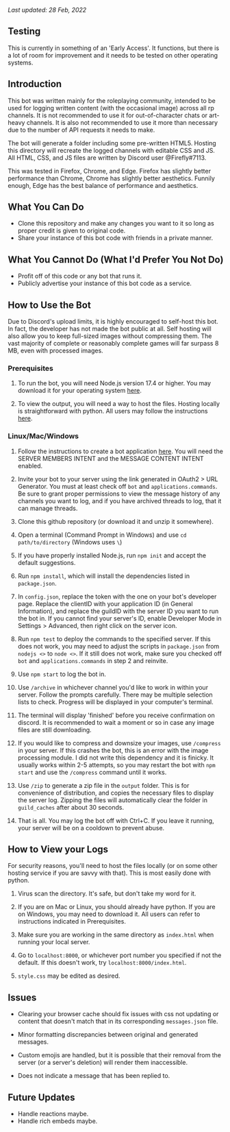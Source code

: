 *Last updated: 28 Feb, 2022*


## Testing
This is currently in something of an 'Early Access'. It functions, but there is a lot of room for improvement and it needs to be tested on other operating systems.


## Introduction
This bot was written mainly for the roleplaying community, intended to be used for logging written content (with the occasional image) across all rp channels. It is not recommended to use it for out-of-character chats or art-heavy channels. It is also not recommended to use it more than necessary due to the number of API requests it needs to make.

The bot will generate a folder including some pre-written HTML5. Hosting this directory will recreate the logged channels with editable CSS and JS. All HTML, CSS, and JS files are written by Discord user @Firefly#7113.

This was tested in Firefox, Chrome, and Edge. Firefox has slightly better performance than Chrome, Chrome has slightly better aesthetics. Funnily enough, Edge has the best balance of performance and aesthetics.


## What You Can Do
* Clone this repository and make any changes you want to it so long as proper credit is given to original code.
* Share your instance of this bot code with friends in a private manner.


## What You Cannot Do (What I'd Prefer You Not Do)
* Profit off of this code or any bot that runs it.
* Publicly advertise your instance of this bot code as a service.


## How to Use the Bot
Due to Discord's upload limits, it is highly encouraged to self-host this bot. In fact, the developer has not made the bot public at all. Self hosting will also allow you to keep full-sized images without compressing them. The vast majority of complete or reasonably complete games will far surpass 8 MB, even with processed images.


### Prerequisites
1. To run the bot, you will need Node.js version 17.4 or higher. You may download it for your operating system [here](https://nodejs.org).

2. To view the output, you will need a way to host the files. Hosting locally is straightforward with python. All users may follow the instructions [here](https://developer.mozilla.org/en-US/docs/Learn/Common_questions/set_up_a_local_testing_server#running_a_simple_local_http_server).


### Linux/Mac/Windows
1. Follow the instructions to create a bot application [here](https://discordjs.guide/preparations/setting-up-a-bot-application.html). You will need the SERVER MEMBERS INTENT and the MESSAGE CONTENT INTENT enabled. 

2. Invite your bot to your server using the link generated in OAuth2 > URL Generator. You must at least check off `bot` and `applications.commands`. Be sure to grant proper permissions to view the message history of any channels you want to log, and if you have archived threads to log, that it can manage threads.

3. Clone this github repository (or download it and unzip it somewhere).

4. Open a terminal (Command Prompt in Windows) and use `cd path/to/directory` (Windows uses `\`)

5. If you have properly installed Node.js, run `npm init` and accept the default suggestions.

6. Run `npm install`, which will install the dependencies listed in `package.json`.

7. In `config.json`, replace the token with the one on your bot's developer page. Replace the clientID with your application ID (in General Information), and replace the guildID with the server ID you want to run the bot in. If you cannot find your server's ID, enable Developer Mode in Settings > Advanced, then right click on the server icon.

8. Run `npm test` to deploy the commands to the specified server. If this does not work, you may need to adjust the scripts in `package.json` from `nodejs <>` to `node <>`. If it still does not work, make sure you checked off `bot` and `applications.commands` in step 2 and reinvite.

9. Use `npm start` to log the bot in.

10. Use `/archive` in whichever channel you'd like to work in within your server. Follow the prompts carefully. There may be multiple selection lists to check. Progress will be displayed in your computer's terminal.

11. The terminal will display 'finished' before you receive confirmation on discord. It is recommended to wait a moment or so in case any image files are still downloading.

12. If you would like to compress and downsize your images, use `/compress` in your server. If this crashes the bot, this is an error with the image processing module. I did not write this dependency and it is finicky. It usually works within 2-5 attempts, so you may restart the bot with `npm start` and use the `/compress` command until it works.

13. Use `/zip` to generate a zip file in the `output` folder. This is for convenience of distribution, and copies the necessary files to display the server log. Zipping the files will automatically clear the folder in `guild_caches` after about 30 seconds.

14. That is all. You may log the bot off with Ctrl+C. If you leave it running, your server will be on a cooldown to prevent abuse.


## How to View your Logs
For security reasons, you'll need to host the files locally (or on some other hosting service if you are savvy with that). This is most easily done with python. 

1. Virus scan the directory. It's safe, but don't take my word for it.

2. If you are on Mac or Linux, you should already have python. If you are on Windows, you may need to download it. All users can refer to instructions indicated in Prerequisites.

3. Make sure you are working in the same directory as `index.html` when running your local server.

4. Go to `localhost:8000`, or whichever port number you specified if not the default. If this doesn't work, try `localhost:8000/index.html`.

5. `style.css` may be edited as desired.


## Issues
* Clearing your browser cache should fix issues with css not updating or content that doesn't match that in its corresponding `messages.json` file.

* Minor formatting discrepancies between original and generated messages.

* Custom emojis are handled, but it is possible that their removal from the server (or a server's deletion) will render them inaccessible.

* Does not indicate a message that has been replied to.


## Future Updates
* Handle reactions maybe.
* Handle rich embeds maybe.